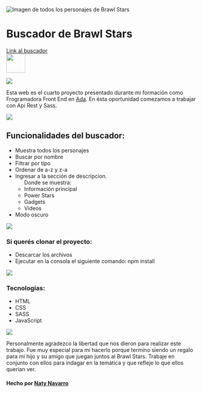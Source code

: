 <img src="https://s03.s3c.es/imag/_v0/770x420/d/1/0/BrawlStars.jpg" alt="Imagen de todos los personajes de Brawl Stars" whidth = "100%">

<h1>Buscador de Brawl Stars</h1>

<a href="https://nataliasoledadnavarro.github.io/Brawl-Stars/">Link al buscador</a> 
<br>
<img src="https://media0.giphy.com/media/J4TxHPk4BMjuo0UwbI/giphy.gif?cid=ecf05e472i2vx68mf51d75gj115drkm3a49pimy091p4y2ne&rid=giphy.gif&ct=s" width="50px"/>

<img src="https://media0.giphy.com/media/gLREPOkkRAGGCGNKbZ/giphy.gif?cid=ecf05e47eq5v1f29yzieccr39ruwx8dsgi2ijmrk0fbih3pu&rid=giphy.gif&ct=s" whidth = "100%">

<p>Esta web es el cuarto proyecto presentado durante mi formación como Frogramadora Front End en <a href="https://adaitw.org/">Ada</a>. En ésta oportunidad comezamos a trabajar con Api Rest y Sass.</p>

<img src="https://media0.giphy.com/media/gLREPOkkRAGGCGNKbZ/giphy.gif?cid=ecf05e47eq5v1f29yzieccr39ruwx8dsgi2ijmrk0fbih3pu&rid=giphy.gif&ct=s" whidth = "100%">

<h2>Funcionalidades del buscador:</h2>
<ul>
    <li>Muestra todos los personajes</li>
    <li>Buscar por nombre</li>
    <li>Filtrar por tipo</li>
    <li>Ordenar de a-z y z-a</li>
    <li>Ingresar a la sección de descripcion.
        <ul>Donde se muestra:
            <li>Información principal</li>
            <li>Power Stars</li>
            <li>Gadgets</li>
            <li>Videos</li>
        </ul>
    </li>
    <li>Modo oscuro</li>
</ul>

<img src="https://media0.giphy.com/media/gLREPOkkRAGGCGNKbZ/giphy.gif?cid=ecf05e47eq5v1f29yzieccr39ruwx8dsgi2ijmrk0fbih3pu&rid=giphy.gif&ct=s" whidth = "100%">

<h3>Si querés clonar el proyecto:</h3>
    <ul>
        <li>Descarcar los archivos</li>
        <li>Ejecutar en la consola el siguiente comando: npm install</li>
    </ul>

<img src="https://media0.giphy.com/media/gLREPOkkRAGGCGNKbZ/giphy.gif?cid=ecf05e47eq5v1f29yzieccr39ruwx8dsgi2ijmrk0fbih3pu&rid=giphy.gif&ct=s" whidth = "100%">

<h3>Tecnologías:</h3>
    <ul>
        <li>HTML</li>
        <li>CSS</li>
        <li>SASS</li>
        <li>JavaScript</li>
    </ul>

<img src="https://media0.giphy.com/media/gLREPOkkRAGGCGNKbZ/giphy.gif?cid=ecf05e47eq5v1f29yzieccr39ruwx8dsgi2ijmrk0fbih3pu&rid=giphy.gif&ct=s" whidth = "100%">

<P>Personalmente agradezco la libertad que nos dieron para realizar este trabajo. Fue muy especial para mi hacerlo porque termino siendo un regalo para mi hijo y su amigo que juegan juntos al Brawl Stars. Trabaje en conjunto con ellos para indagar en la temática y que refleje lo que ellos querian ver.</P>

#### Hecho por [Naty Navarro](https://www.linkedin.com/in/nataliasoledadnavarro/)